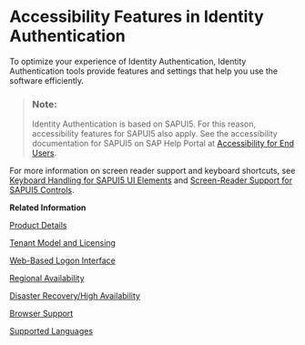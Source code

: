 <!-- loioc7b544b6202a4950a24d034680143a1b -->

# Accessibility Features in Identity Authentication

To optimize your experience of Identity Authentication, Identity Authentication tools provide features and settings that help you use the software efficiently.



> ### Note:  
> Identity Authentication is based on SAPUI5. For this reason, accessibility features for SAPUI5 also apply. See the accessibility documentation for SAPUI5 on SAP Help Portal at [Accessibility for End Users](https://help.sap.com/docs/SAPUI5/bc5a64aac808463baa95b4230f221716/f562835d0b4e44129aa24a17551a0baa.html).

For more information on screen reader support and keyboard shortcuts, see [Keyboard Handling for SAPUI5 UI Elements](https://help.sap.com/docs/SAPUI5/bc5a64aac808463baa95b4230f221716/144d377d68784689a9b21565dfa14065.html) and [Screen-Reader Support for SAPUI5 Controls](https://help.sap.com/docs/SAPUI5/bc5a64aac808463baa95b4230f221716/125c19fd121043c0a3ac01c6e9f8132a.html).

**Related Information**  


[Product Details](product-details-4d404b1.md)

[Tenant Model and Licensing](tenant-model-and-licensing-93160eb.md "This document provides information about the tenant model, tenant licensing, and obtaining a tenant of Identity Authentication.")

[Web-Based Logon Interface](web-based-logon-interface-8e40afc.md "Service providers that delegate authentication to Identity Authentication can use two types of visualization of the web-based user interfaces for the logon pages of their applications.")

[Regional Availability](regional-availability-be600ca.md "Tenants are deployed on the productive domain accounts.ondemand.com.")

[Disaster Recovery/High Availability](disaster-recovery-high-availability-2c1a055.md "Disaster recovery (DR) and high availability (HA) are based on the capabilities of the underlying infrastructure.")

[Browser Support](browser-support-0741076.md "Information on the supported browser version for the administration console, and the end user screens of SAP Cloud Identity Services.")

[Supported Languages](supported-languages-0ea634d.md "Information on the supported languages for the administration console, and the end user screens of Identity Authentication.")

